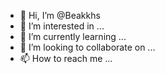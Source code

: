 - 👋 Hi, I’m @Beakkhs
- 👀 I’m interested in ...
- 🌱 I’m currently learning ...
- 💞️ I’m looking to collaborate on ...
- 📫 How to reach me ...

<!---
Beakkhs/Beakkhs is a ✨ special ✨ repository because its `README.md` (this file) appears on your GitHub profile.
You can click the Preview link to take a look at your changes.
--->
